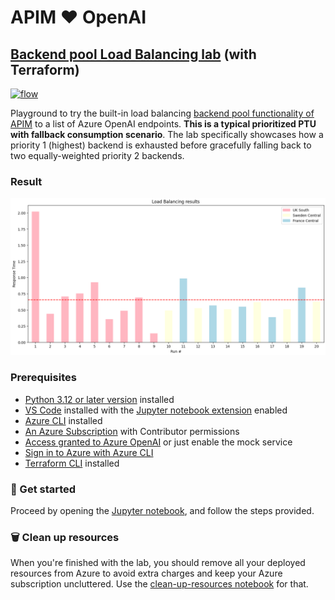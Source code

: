 # APIM ❤️ OpenAI

## [Backend pool Load Balancing lab](backend-pool-load-balancing-tf.ipynb) (with Terraform)

[![flow](../../images/backend-pool-load-balancing.gif)](backend-pool-load-balancing-tf.ipynb)

Playground to try the built-in load balancing [backend pool functionality of APIM](https://learn.microsoft.com/azure/api-management/backends?tabs=bicep) to a list of Azure OpenAI endpoints.
**This is a typical prioritized PTU with fallback consumption scenario**. The lab specifically showcases how a priority 1 (highest) backend is exhausted before gracefully falling back to two equally-weighted priority 2 backends.

### Result

![result](result.png)

### Prerequisites

- [Python 3.12 or later version](https://www.python.org/) installed
- [VS Code](https://code.visualstudio.com/) installed with the [Jupyter notebook extension](https://marketplace.visualstudio.com/items?itemName=ms-toolsai.jupyter) enabled
- [Azure CLI](https://learn.microsoft.com/cli/azure/install-azure-cli) installed
- [An Azure Subscription](https://azure.microsoft.com/free/) with Contributor permissions
- [Access granted to Azure OpenAI](https://aka.ms/oai/access) or just enable the mock service
- [Sign in to Azure with Azure CLI](https://learn.microsoft.com/cli/azure/authenticate-azure-cli-interactively)
- [Terraform CLI](https://learn.hashicorp.com/tutorials/terraform/install-cli) installed

### 🚀 Get started

Proceed by opening the [Jupyter notebook](backend-pool-load-balancing-tf.ipynb), and follow the steps provided.

### 🗑️ Clean up resources

When you're finished with the lab, you should remove all your deployed resources from Azure to avoid extra charges and keep your Azure subscription uncluttered.
Use the [clean-up-resources notebook](clean-up-resources.ipynb) for that.

